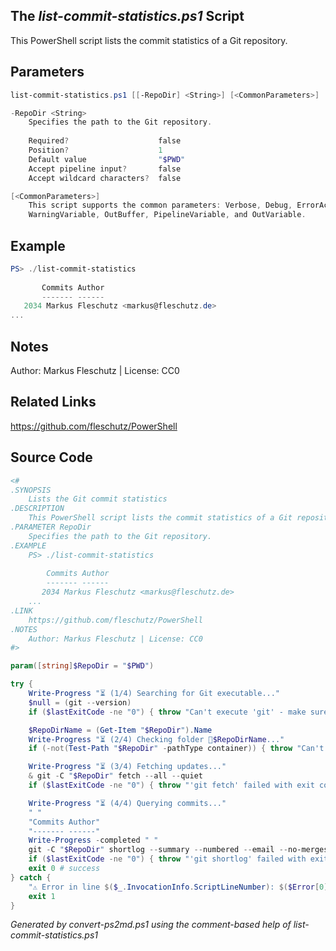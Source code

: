 ## The *list-commit-statistics.ps1* Script

This PowerShell script lists the commit statistics of a Git repository.

## Parameters
```powershell
list-commit-statistics.ps1 [[-RepoDir] <String>] [<CommonParameters>]

-RepoDir <String>
    Specifies the path to the Git repository.
    
    Required?                    false
    Position?                    1
    Default value                "$PWD"
    Accept pipeline input?       false
    Accept wildcard characters?  false

[<CommonParameters>]
    This script supports the common parameters: Verbose, Debug, ErrorAction, ErrorVariable, WarningAction, 
    WarningVariable, OutBuffer, PipelineVariable, and OutVariable.
```

## Example
```powershell
PS> ./list-commit-statistics
 
       Commits Author
       ------- ------
   2034 Markus Fleschutz <markus@fleschutz.de>
...

```

## Notes
Author: Markus Fleschutz | License: CC0

## Related Links
https://github.com/fleschutz/PowerShell

## Source Code
```powershell
<#
.SYNOPSIS
	Lists the Git commit statistics
.DESCRIPTION
	This PowerShell script lists the commit statistics of a Git repository.
.PARAMETER RepoDir
	Specifies the path to the Git repository.
.EXAMPLE
	PS> ./list-commit-statistics
  
        Commits Author
        ------- ------
	   2034 Markus Fleschutz <markus@fleschutz.de>
	...
.LINK
	https://github.com/fleschutz/PowerShell
.NOTES
	Author: Markus Fleschutz | License: CC0
#>

param([string]$RepoDir = "$PWD")

try {
	Write-Progress "⏳ (1/4) Searching for Git executable..."
	$null = (git --version)
	if ($lastExitCode -ne "0") { throw "Can't execute 'git' - make sure Git is installed and available" }

	$RepoDirName = (Get-Item "$RepoDir").Name
	Write-Progress "⏳ (2/4) Checking folder 📂$RepoDirName..."
	if (-not(Test-Path "$RepoDir" -pathType container)) { throw "Can't access directory: $RepoDir" }

	Write-Progress "⏳ (3/4) Fetching updates..."
	& git -C "$RepoDir" fetch --all --quiet
	if ($lastExitCode -ne "0") { throw "'git fetch' failed with exit code $lastExitCode" }

	Write-Progress "⏳ (4/4) Querying commits..."
	" "
	"Commits Author"
	"------- ------"
	Write-Progress -completed " "
	git -C "$RepoDir" shortlog --summary --numbered --email --no-merges
	if ($lastExitCode -ne "0") { throw "'git shortlog' failed with exit code $lastExitCode" }
	exit 0 # success
} catch {
	"⚠️ Error in line $($_.InvocationInfo.ScriptLineNumber): $($Error[0])"
	exit 1
}
```

*Generated by convert-ps2md.ps1 using the comment-based help of list-commit-statistics.ps1*
